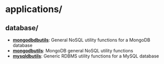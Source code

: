 
# applications/

## database/

* [**mongodbdbutils**](database/mongodbdbutils): General NoSQL utility functions for a MongoDB database
* [**mongodbutils**](database/mongodbutils): MongoDB general NoSQL utility functions
* [**mysqldbutils**](database/mysqldbutils): Generic RDBMS utility functions for a MySQL database

